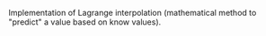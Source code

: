 Implementation of Lagrange interpolation (mathematical method to "predict" a value based on know values).
